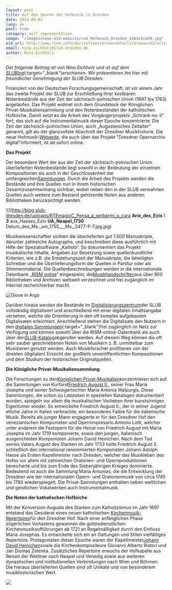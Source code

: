 ```yaml
---
layout: post
title: Auf den Spuren der Hofmusik in Dresden
date: 2014-09-01
lang: de
post: true
category: self_representation
image: "/images/news-old-website/csm_Hofmusik_Dresden_1661e1cad9.jpg"
old_url: http://www.rism.info/de/startseite/newsdetails/browse/62/article/64/on-the-trail-of-the-music-at-the-dresden-court.html
email: nina.eichholz@slub-dresden.de
author: Nina Eichholz
---
```


_Der folgende Beitrag ist von Nina Eichholz und ist auf dem_ [_SLUBlog_](http://blog.slub-dresden.de/beitrag/2014/08/19/auf-den-spuren-der-hofmusik-in-dresden/){:target="_blank"}_erschienen. Wir präsentieren ihn hier mit freundlicher Genehmigung der SLUB Dresden._


Finanziert von der Deutschen Forschungsgemeinschaft, ist vor einem Jahr das zweite Projekt der SLUB zur Erschließung ihrer kostbaren Notenbestände aus der Zeit der sächsisch-polnischen Union (1697 bis 1763) angelaufen. Das Projekt widmet sich dem Grundstock der Königlichen Privat-Musikaliensammlung und den Notenbeständen der katholischen Hofkirche. Damit setzt es die Arbeit des Vorgängerprojekts „Schrank no: II“ fort, das sich auf die Instrumentalmusik dieser Epoche konzentrierte. Die Zeit der sächsisch-polnischen Union, auch „Augusteisches Zeitalter“ genannt, gilt als der glanzvollste Abschnitt der Dresdner Musikhistorie. Die neue Hofmusik-[Webseite](http://hofmusik.slub-dresden.de/en/), die auch über das Projekt "Dresdner Opernarchiv digital"informiert, ist ab sofort online.


**Das Projekt**

Der besondere Wert der aus der Zeit der sächsisch-polnischen Union überlieferten Notenbestände liegt sowohl in der Bedeutung der einzelnen Kompositionen als auch in der Geschlossenheit der umfangreichen[Sammlungen](http://hofmusik.slub-dresden.de/en/themen/hofkirche-koenigliche-privat-musikaliensammlung/der-bestand/). Durch die Arbeit des Projekts werden die Bestände und ihre Quellen nun in ihrem historischen Gesamtzusammenhang sichtbar, wobei neben den in der SLUB verwahrten Quellen auch weitere zum Bestand gehörende Noten aus anderen Bibliotheken berücksichtigt werden.

![](http://blog.slub-dresden.de/uploads/RTEmagicC_Pensa_a_serbarmi_o_cara __Arie_des_Ezio__ I __3__ aus_Hasses_Ezio __UA_Neapel_1730__ Datum_des_Ms._um_1755___Ms._2477-F-7.jpg.jpg)

Musikwissenschaftler sichten die überlieferten gut 1.500 Manuskripte, darunter zahlreiche Autographe, und beschreiben diese ausführlich mit Hilfe der Spezialsoftware „Kallisto“. So dokumentiert das Projekt musikalische Inhalte, Angaben zur Besetzung sowie quellenkundliche Kriterien, wie z.B. die Entstehungszeit der Manuskripte, die beteiligten Schreiber und die Überlieferungsform der Quellen in Partitur oder als Stimmenmaterial. Die Quellenbeschreibungen werden in die internationale Datenbank „[RISM online](https://opac.rism.info/)“ eingespeist, die[Musikhandschriften](http://www.slub-dresden.de/sammlungen/musik/musikhandschriften-und-alte-drucke/)aus über 900 Bibliotheken und Archiven weltweit verzeichnet und frei zugänglich im Internet recherchierbar macht.

![Giove in Argo](http://blog.slub-dresden.de/fileadmin/groups/slubsite/Blog/Giove_in_Argo_Lotti_01.jpg)

Darüber hinaus werden die Bestände im [Digitalisierungszentrum](http://www.slub-dresden.de/ueber-uns/ddz/)der SLUB vollständig digitalisiert und anschließend mit einer digitalen Inhaltsangabe versehen, welche die Orientierung in den oft komplex aufgebauten Digitalisaten erleichtert. Anschließend stehen die Digitalisate den Nutzern in den [digitalen Sammlungen](http://digital.slub-dresden.de/kollektionen/){:target="_blank"}frei zugänglich im Netz zur Verfügung und können sowohl über die RISM-online-Datenbank als auch über den[SLUB-Katalog](http://www.slub-dresden.de/recherche/)abgerufen werden. Auf diesem Weg können die oft sehr sauber geschriebenen Noten von Musikern z. B. unmittelbar zum Musizieren genutzt werden. Auch Musikforscher profitieren von der direkten (digitalen) Einsicht der großteils unveröffentlichten Kompositionen und dem Studium der historischen Originalquellen.


**Die Königliche Privat-Musikaliensammlung**

Die Forschungen zu den[Königlichen Privat-Musikalien](http://hofmusik.slub-dresden.de/en/themen/hofkirche-koenigliche-privat-musikaliensammlung/)konzentrieren sich auf die Sammlungen von Kurfürst[Friedrich August II.](http://de.wikipedia.org/wiki/August_III._%28Polen%29), seiner Frau Maria Josepha und seiner Schwiegertochter Maria Antonia Walpurgis. Diese Sammlungen, die schon zu Lebzeiten in speziellen Katalogen dokumentiert wurden, spiegeln vor allem die musikalischen Vorlieben ihrer kunstsinnigen Eigentümer wieder. So entwickelte Friedrich August II., der in seiner Jugend etliche Jahre in Italien verbrachte, ein besonderes Faible für die italienische Musik. Bereits als junger Mann engagierte er für den Dresdner Hof den venezianischen Komponisten und Opernimpresario Antonio Lotti, welcher unter anderem die Festopern für die Heirat von Friedrich August mit Maria Josepha im Jahr 1719 komponierte, sowie den jungen, italienisch ausgerichteten Komponisten Johann David Heinichen. Nach dem Tod seines Vaters August des Starken im Jahr 1733 holte Friedrich August II. schließlich den international renommierten Komponisten Johann Adolph Hasse als Ersten Kapellmeister nach Dresden, welcher das Musikleben des Hofes vor allem mit zahlreichen Oratorien- und Opernproduktionen bereicherte und bis zum Ende des Siebenjährigen Krieges dominierte. Bedeutend ist auch die Sammlung Maria Antonias, die die Entwicklung der Dresdner wie der internationalen Opern- und Oratorienmusik von circa 1745 bis 1780 wiederspiegelt. Die Privat-Sammlungen enthalten neben weltlichen und geistlichen Vokalwerken auch Instrumentalmusik.

**Die Noten der katholischen Hofkirche**

Mit der Konversion Augusts des Starken zum Katholizismus im Jahr 1697 entstand das Desiderat eines neuen katholischen [Kirchenmusik-Repertoires](http://hofmusik.slub-dresden.de/en/themen/hofkirche-koenigliche-privat-musikaliensammlung/)für den Dresdner Hof. Nach einer anfänglichen Phase zögerlichen Vortastens gewannen die gottesdienstlichen Kirchenmusikaufführungen ab 1721 an Regelmäßigkeit durch den Einfluss Maria Josephas. Es entwickelte sich ein an Gattungen und Stilen vielfältiges Repertoire. Protagonisten dieser Epoche waren der Kapellmeister[Johann David Heinichen](http://de.wikipedia.org/wiki/Johann_David_Heinichen)sowie die Kirchenkompositeure Giovanni Alberto Ristori und Jan Dismas Zelenka. Zusätzliches Repertoire erwuchs der Hofkapelle aus Reisen der Wettiner nach Neapel und Venedig sowie aus weiteren dynastischen und institutionellen Verbindungen nach Wien und Böhmen. Die hieraus überlieferten Quellen sind oft Unikate und von besonderem musikhistorischen Wert.

![](http://blog.slub-dresden.de/uploads/RTEmagicC_Caldara_Missa_dolorosa.jpg.jpg)


